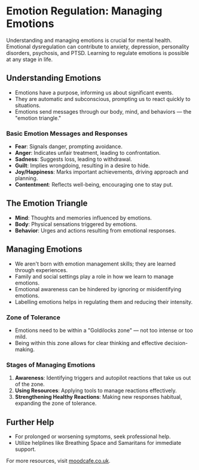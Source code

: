 # Emotion Regulation: Managing Emotions

Understanding and managing emotions is crucial for mental health. Emotional dysregulation can contribute to anxiety, depression, personality disorders, psychosis, and PTSD. Learning to regulate emotions is possible at any stage in life.

## Understanding Emotions

- Emotions have a purpose, informing us about significant events.
- They are automatic and subconscious, prompting us to react quickly to situations.
- Emotions send messages through our body, mind, and behaviors — the "emotion triangle."

### Basic Emotion Messages and Responses

- **Fear**: Signals danger, prompting avoidance.
- **Anger**: Indicates unfair treatment, leading to confrontation.
- **Sadness**: Suggests loss, leading to withdrawal.
- **Guilt**: Implies wrongdoing, resulting in a desire to hide.
- **Joy/Happiness**: Marks important achievements, driving approach and planning.
- **Contentment**: Reflects well-being, encouraging one to stay put.

## The Emotion Triangle

- **Mind**: Thoughts and memories influenced by emotions.
- **Body**: Physical sensations triggered by emotions.
- **Behavior**: Urges and actions resulting from emotional responses.

## Managing Emotions

- We aren't born with emotion management skills; they are learned through experiences.
- Family and social settings play a role in how we learn to manage emotions.
- Emotional awareness can be hindered by ignoring or misidentifying emotions.
- Labelling emotions helps in regulating them and reducing their intensity.

### Zone of Tolerance

- Emotions need to be within a "Goldilocks zone" — not too intense or too mild.
- Being within this zone allows for clear thinking and effective decision-making.

### Stages of Managing Emotions

1. **Awareness**: Identifying triggers and autopilot reactions that take us out of the zone.
2. **Using Resources**: Applying tools to manage reactions effectively.
3. **Strengthening Healthy Reactions**: Making new responses habitual, expanding the zone of tolerance.

## Further Help

- For prolonged or worsening symptoms, seek professional help.
- Utilize helplines like Breathing Space and Samaritans for immediate support.

For more resources, visit [moodcafe.co.uk](http://www.moodcafe.co.uk).
